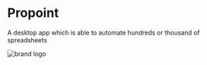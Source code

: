 # Propoint
A desktop app which is able to automate hundreds or 
thousand of spreadsheets

![brand logo](https://github.com/[Chrunch-tech]/[Propoint]/blob/[master]/assets/images/logo.png?raw=true)

